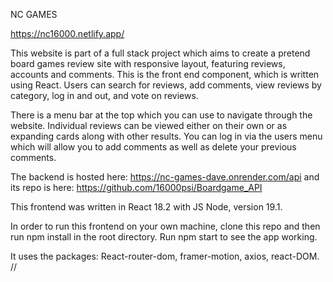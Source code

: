 NC GAMES

https://nc16000.netlify.app/

This website is part of a full stack project which aims to create a pretend board games review site with responsive layout, featuring reviews, accounts and comments.  This is the front end component, which is written using React.  Users can search for reviews, add comments, view reviews by category, log in and out, and vote on reviews. 

There is a menu bar at the top which you can use to navigate through the website.  Individual reviews can be viewed either on their own or as expanding cards along with other results.  You can log in via the users menu which will allow you to add comments as well as delete your previous comments.  

The backend is hosted here: https://nc-games-dave.onrender.com/api and its repo is here: https://github.com/16000psi/Boardgame_API

This frontend was written in React 18.2 with JS Node, version 19.1. 

In order to run this frontend on your own machine, clone this repo and then run npm install in the root directory.  Run npm start to see the app working.

It uses the packages: React-router-dom, framer-motion, axios, react-DOM. //